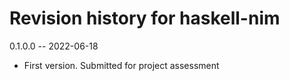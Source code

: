 # Revision history for haskell-nim

0.1.0.0 -- 2022-06-18

* First version. Submitted for project assessment
